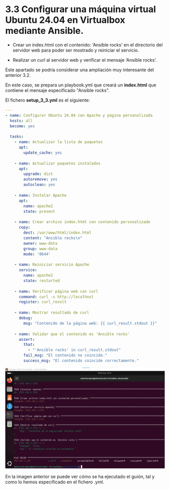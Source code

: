 # 3.3  Configurar una máquina virtual Ubuntu 24.04 en Virtualbox mediante Ansible. 

- Crear un index.html con el contenido: ‘Ansible rocks’ en el directorio del servidor web para 
poder ser mostrado y reiniciar el servicio. 

- Realizar un curl al servidor web y verificar el mensaje ‘Ansible rocks’. 

Este apartado se podría considerar una ampliación muy interesante del anterior 3.2. 

En este caso, se prepara un playbook.yml que creará un **index.html** que contiene el mensaje especificado "Ansible rocks".

El fichero **setup_3_3.yml** es el siguiente:

```yml 
---
- name: Configurar Ubuntu 24.04 con Apache y página personalizada
  hosts: all
  become: yes

  tasks:
    - name: Actualizar la lista de paquetes
      apt:
        update_cache: yes

    - name: Actualizar paquetes instalados
      apt:
        upgrade: dist
        autoremove: yes
        autoclean: yes

    - name: Instalar Apache
      apt:
        name: apache2
        state: present

    - name: Crear archivo index.html con contenido personalizado
      copy:
        dest: /var/www/html/index.html
        content: "Ansible rocks\n"
        owner: www-data
        group: www-data
        mode: '0644'

    - name: Reiniciar servicio Apache
      service:
        name: apache2
        state: restarted

    - name: Verificar página web con curl
      command: curl -s http://localhost
      register: curl_result

    - name: Mostrar resultado de curl
      debug:
        msg: "Contenido de la página web: {{ curl_result.stdout }}"

    - name: Validar que el contenido es 'Ansible rocks'
      assert:
        that:
          - "'Ansible rocks' in curl_result.stdout"
        fail_msg: "El contenido no coincide."
        success_msg: "El contenido coincide correctamente."
```

![inicio_ansible](https://github.com/PPS13030588/terraform/blob/main/images/ansibleRock.png)

En la imagen anterior se puede ver cómo se ha ejecutado el guión, tal y como lo hemos especificado en el fichero .yml.
